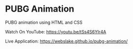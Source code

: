 # PUBG Animation
PUBG animation using HTML and CSS

Watch On YouTube: https://youtu.be/tSs4S6YIr4A

Live Application: https://webslake.github.io/pubg-animation/
